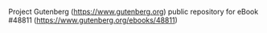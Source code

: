 Project Gutenberg (https://www.gutenberg.org) public repository for eBook #48811 (https://www.gutenberg.org/ebooks/48811)
